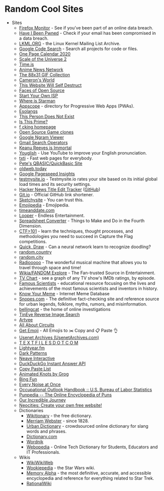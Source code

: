 # Random Cool Sites

- Sites
  - [Firefox Monitor](https://monitor.firefox.com/) - See if you’ve been part of an online data breach.
  - [Have I Been Pwned](https://haveibeenpwned.com/) - Check if your email has been compromised in a data breach.
  - [LKML.ORG](https://lkml.org/) - the Linux Kernel Mailing List Archive.
  - [Google Code Search](https://cs.opensource.google/) - Search all projects for code or files.
  - [One Page Calendar 2020](https://davebakker.io/onepagecalendar/)
  - [Scale of the Universe 2](https://htwins.net/scale2/)
  - [Time.is](https://time.is/)
  - [Anime News Network](https://www.animenewsnetwork.com/)
  - [The 88x31 GIF Collection](http://cyber.dabamos.de/88x31/)
  - [Cameron's World](https://www.cameronsworld.net/)
  - [This Website Will Self Destruct](https://www.thiswebsitewillselfdestruct.com/)
  - [Faces of Open Source](http://www.facesofopensource.com/)
  - [Start Your Own ISP](https://startyourownisp.com/)
  - [Where is Starman](https://www.whereisroadster.com/)
  - [Appscope](https://appsco.pe/) - directory for Progressive Web Apps (PWAs).
  - [Esolangs](https://esolangs.org/wiki/Main_Page)
  - [This Person Does Not Exist](https://www.thispersondoesnotexist.com/)
  - [Is This Prime?](http://isthisprime.com/game/)
  - [f cking homepage](https://fuckinghomepage.com/)
  - [Open Source Game clones](https://osgameclones.com/)
  - [Google Ngram Viewer](https://books.google.com/ngrams)
  - [Gmail Search Operators](https://support.google.com/mail/answer/7190)
  - [Keanu Reeves is Immortal](https://www.keanuisimmortal.com/)
  - [Youglish](https://youglish.com/) - Use YouTube to improve your English pronunciation.
  - [txti](http://txti.es/) - Fast web pages for everybody.
  - [Pete's QBASIC/QuickBasic Site](http://www.petesqbsite.com/index.php)
  - [oldweb.today](http://oldweb.today/)
  - [Google Pagespeed Insights](https://developers.google.com/speed/pagespeed/insights/)
  - [testmysite.io](https://testmysite.io/) - Testmysite.io rates your site based on its initial global load times and its security settings.
  - [Hacker News Title Edit Tracker](https://hackernewstitles.netlify.com/) ([GitHub](https://github.com/peterc/hntitles))
  - [Git.io](https://git.io/) - Official GitHub link shortener.
  - [Sketchysite](https://www.sketchywebsite.net/) - You can trust this.
  - [Emojipedia](https://emojipedia.org/) - Emojipedia.
  - [timeanddate.com](https://www.timeanddate.com/)
  - [Looper](https://www.looper.com/) - Endless Entertainment.
  - [Spreadsheet Converter](http://makeanddo4d.com/spreadsheet/) - Things to Make and Do in the Fourth Dimension.
  - [CTF>101](https://ctf101.org/) - learn the techniques, thought processes, and methodologies you need to succeed in Capture the Flag competitions.
  - [Quick, Draw](https://quickdraw.withgoogle.com/) - Can a neural network learn to recognize doodling?
  - [random.country](https://random.country/)
  - [random.city](https://randomcity.net/)
  - [Radiooooo](http://radiooooo.com/) - The wonderful musical machine that allows you to travel through space and time!
  - [Wikia/FANDOM Explore](https://www.fandom.com/explore) - The Fan-trusted Source in Entertainment.
  - [TV Chart](https://tvchart.benmiz.com/) - see a graph of any TV show's IMDb ratings, by episode.
  - [Famous Scientists](https://www.famousscientists.org/) - educational resource focusing on the lives and achievements of the most famous scientists and inventors in history.
  - [Know Your Meme](https://knowyourmeme.com/) - Internet Meme Database
  - [Snopes.com](https://www.snopes.com/) - The definitive fact-checking site and reference source for urban legends, folklore, myths, rumors, and misinformation.
  - [bellingcat](https://www.bellingcat.com/) - the home of online investigations
  - [TinEye Reverse Image Search](https://tineye.com/)
  - [Artvee](https://artvee.com/)
  - [All About Circuits](https://www.allaboutcircuits.com/)
  - [Get Emoji](https://getemoji.com/) - All Emojis to ✂️ Copy and 📋 Paste 👌
  - [Usenet Archives (UsenetArchives.com)](https://www.usenetarchives.com/)
  - [T E X T F I L E S D O T C O M](http://textfiles.com/)
  - [Lightyear.fm](http://www.lightyear.fm/)
  - [Dark Patterns](https://darkpatterns.org/)
  - [Neave Interactive](https://neave.com/)
  - [DuckDuckGo Instant Answer API](https://api.duckduckgo.com/api)
  - [Copy Paste List](https://copypastelist.com/)
  - [Animated Knots by Grog](https://www.animatedknots.com/)
  - [Bing Fun](https://www.bing.com/fun)
  - [Every Noise at Once](https://everynoise.com/)
  - [Occupational Outlook Handbook :: U.S. Bureau of Labor Statistics](https://www.bls.gov/ooh/home.htm)
  - [Punpedia -- The Online Encyclopedia of Puns](https://punpedia.org/)
  - [Our Incredible Journey](https://ourincrediblejourney.tumblr.com/)
  - [Neocities: Create your own free website!](https://neocities.org/)
  - Dictionaries
    - [Wikitionary](https://en.wiktionary.org/) - the free dictionary.
    - [Merriam Webster](https://www.merriam-webster.com/) - since 1828.
    - [Urban Dictionary](https://www.urbandictionary.com/) - crowdsourced online dictionary for slang words and phrases.
    - [Dictionary.com](https://www.dictionary.com/)
    - [Wordnik](https://www.wordnik.com/)
    - [Webopedia](https://www.webopedia.com/) - Online Tech Dictionary for Students, Educators and IT Professionals.
  - Wikis
    - [WikiWikiWeb](https://wiki.c2.com/)
    - [Wookiepedia](https://starwars.fandom.com/wiki/Main_Page) - the Star Wars wiki.
    - [Memory Alpha](https://memory-alpha.fandom.com/) - the most definitive, accurate, and accessible encyclopedia and reference for everything related to Star Trek.
    - [RationalWiki](https://rationalwiki.org/wiki/Main_Page)
